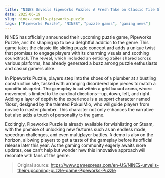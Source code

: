 ```yaml
---
title: "NINES Unveils Pipeworks Puzzle: A Fresh Take on Classic Tile Sliding Games"
date: 2025-06-19
slug: nines-unveils-pipeworks-puzzle
tags: ["Pipeworks Puzzle", "NINES", "puzzle games", "gaming news"]
---
```


NINES has officially announced their upcoming puzzle game, Pipeworks Puzzle, and it’s shaping up to be a delightful addition to the genre. This game takes the classic tile sliding puzzle concept and adds a unique twist that promises to engage players with its charming visuals and soothing soundtrack. The reveal, which included an enticing trailer shared across various platforms, has already generated a buzz among puzzle enthusiasts and casual gamers alike.

In Pipeworks Puzzle, players step into the shoes of a plumber at a bustling construction site, tasked with arranging disordered pipe pieces to match a specific blueprint. The gameplay is set within a grid-based arena, where movement is limited to the cardinal directions—up, down, left, and right. Adding a layer of depth to the experience is a support character named ‘Boss’, designed by the talented PokuriMio, who will guide players from novice to master plumber. This character not only enhances the narrative but also adds a touch of personality to the game.

Excitingly, Pipeworks Puzzle is already available for wishlisting on Steam, with the promise of unlocking new features such as an endless mode, speedrun challenges, and even multiplayer battles. A demo is also on the horizon, allowing players to get a taste of the gameplay before its official release later this year. As the gaming community eagerly awaits more updates, one can’t help but wonder how this innovative approach will resonate with fans of the genre.

> Original source: https://www.gamespress.com/en-US/NINES-unveils-their-upcoming-puzzle-game-Pipeworks-Puzzle
